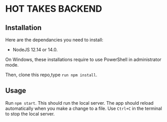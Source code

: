 # HOT TAKES BACKEND #

## Installation ##

Here are the dependancies you need to install:
- NodeJS 12.14 or 14.0.

On Windows, these installations require to use PowerShell in administrator mode.

Then, clone this repo,type `run npm install`.


## Usage ##

Run `npm start`. This should run the local server.
The app should reload automatically when you make a change to a file.
Use `Ctrl+C` in the terminal to stop the local server.